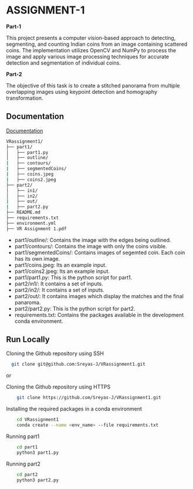 
# ASSIGNMENT-1

**Part-1**

This project presents a computer vision-based approach to detecting, segmenting, and counting Indian coins from an image containing scattered coins. The implementation utilizes OpenCV and NumPy to process the image and apply various image processing techniques for accurate detection and segmentation of individual coins.

**Part-2**

The objective of this task is to create a stitched panorama from multiple overlapping images using keypoint detection and homography transformation.


## Documentation

[Documentation](https://github.com/Sreyas-J/VRassignment1/blob/main/Assignment1Report.pdf)

```bash
VRassignment1/
├── part1/
│   ├── part1.py
│   ├── outline/
|   ├── contours/
|   ├── segmentedCoins/
|   ├── coins.jpeg
|   ├── coins2.jpeg
├── part2/
│   ├── in1/
│   ├── in2/
|   ├── out/
|   ├── part2.py
├── README.md
├── requirements.txt
├── environment.yml
├── VR Assignment 1.pdf
```

- part1/outline/: Contains the image with the edges being outlined.
- part1/contours/: Contains the image with only the coins visible.
- part1/segmentedCoins/: Contains images of segemted coin. Each coin has its own image.
- part1/coins.jpeg: Its an example input.
- part1/coins2.jpeg: Its an example input.
- part1/part1.py: This is the python script for part1.
- part2/in1/: It contains a set of inputs.
- part2/in2/: It contains a set of inputs.
- part2/out/: It contains images which display the matches and the final panaroma.
- part2/part2.py: This is the python script for part2.
- requirements.txt: Contains the packages available in the development conda environment.

## Run Locally

Cloning the Github repository using SSH

```bash
  git clone git@github.com:Sreyas-J/VRassignment1.git
```
or

Cloning the Github repository using HTTPS

```bash
    git clone https://github.com/Sreyas-J/VRassignment1.git
```

Installing the required packages in a conda environment

```bash
    cd VRassignment1
    conda create --name <env_name> --file requirements.txt
```

Running part1

```bash
    cd part1
    python3 part1.py
```

Running part2

```bash
    cd part2
    python3 part2.py
```

